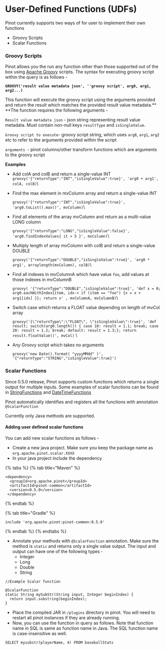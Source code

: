 # User-Defined Functions (UDFs)

Pinot currently supports two ways of for user to implement their own functions&#x20;

* Groovy Scripts
* Scalar Functions

### Groovy Scripts

Pinot allows you the run any function other than those supported out of the box using [Apache Groovy](https://groovy-lang.org) scripts. The syntax for executing groovy script within the query is as follows -

**`GROOVY('result value metadata json', ''groovy script', arg0, arg1, arg2...)`**

This function will execute the groovy script using the arguments provided and return the result which matches the provided result value metadata.** **The function requires the following arguments -&#x20;

`Result value metadata json` - json string representing result value metadata. Must contain non-null keys `resultType` and `isSingleValue`.&#x20;

`Groovy script to execute`- groovy script string, which uses `arg0`,  `arg1`, `arg2` etc to refer to the arguments provided within the script

`arguments `- pinot columns/other transform functions which are arguments to the groovy script

**Examples**

* Add colA and colB and return a single-value INT\
  `groovy('{"returnType":"INT","isSingleValue":true}', 'arg0 + arg1', colA, colB)`\

*   Find the max element in mvColumn array and return a single-value INT

    `groovy('{"returnType":"INT","isSingleValue":true}', 'arg0.toList().max()', mvColumn)`\

*   Find all elements of the array mvColumn and return as a multi-value LONG column

    `groovy('{"returnType":"LONG","isSingleValue":false}', 'arg0.findIndexValues{ it > 5 }', mvColumn)`\

*   Multiply length of array mvColumn with colB and return a single-value DOUBLE

    `groovy('{"returnType":"DOUBLE","isSingleValue":true}', 'arg0 * arg1', arraylength(mvColumn), colB)`\

*   Find all indexes in mvColumnA which have value `foo`, add values at those indexes in mvColumnB

    `groovy( '{"returnType":"DOUBLE","isSingleValue":true}', 'def x = 0; arg0.eachWithIndex{item, idx-> if (item == "foo") {x = x + arg1[idx] }}; return x' , mvColumnA, mvColumnB)`\

*   Switch case which returns a FLOAT value depending on length of mvCol array&#x20;

    `groovy('{\"returnType\":\"FLOAT\", \"isSingleValue\":true}', 'def result; switch(arg0.length()) { case 10: result = 1.1; break; case 20: result = 1.2; break; default: result = 1.3;}; return result.floatValue()', mvCol)` \

*   Any Groovy script which takes no arguments

    `groovy('new Date().format( "yyyyMMdd" )', '{"returnType":"STRING","isSingleValue":true}')`



### Scalar Functions

Since 0.5.0 release, Pinot supports custom functions which returns a single output for multiple inputs. Some examples of scalar functions can be found in [StringFunctions](supported-transformations.md#string-functions) and [DateTimeFunctions ](supported-transformations.md#datetime-functions)

Pinot automatically identifies and registers all the functions with annotation `@ScalarFunction`&#x20;

Currently only Java methods are supported.

#### Adding user defined scalar functions

You can add new scalar functions as follows -&#x20;

* Create a new java project. Make sure you keep the package name as `org.apache.pinot.scalar.XXXX`
* In your java project include the dependency

{% tabs %}
{% tab title="Maven" %}
```
<dependency>
  <groupId>org.apache.pinot</groupId>
  <artifactId>pinot-common</artifactId>
  <version>0.5.0</version>
 </dependency>
```
{% endtab %}

{% tab title="Gradle" %}
```
include 'org.apache.pinot:pinot-common:0.5.0'
```
{% endtab %}
{% endtabs %}

* Annotate your methods with `@ScalarFunction` annotation. Make sure the method is `static` and returns only a single value output. The input and output can have one of the following types -&#x20;
  * Integer
  * Long
  * Double
  * String

```
//Example Scalar function

@ScalarFunction
static String mySubStr(String input, Integer beginIndex) {
  return input.substring(beginIndex);
}
```

* Place the compiled JAR in `/plugins` directory in pinot. You will need to restart all pinot instances if they are already running.
* Now, you can use the function in query as follows. Note that function name in SQL is same as function name in Java. The SQL function name is case-insensitive as well.

```
SELECT mysubstr(playerName, 4) FROM baseballStats
```

